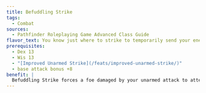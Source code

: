 ```yaml
---
title: Befuddling Strike
tags:
  - Combat
sources:
  - Pathfinder Roleplaying Game Advanced Class Guide
flavor_text: You know just where to strike to temporarily send your enemy into a confused stupor.
prerequisites:
  - Dex 13
  - Wis 13
  - "[Improved Unarmed Strike](/feats/improved-unarmed-strike/)"
  - base attack bonus +8
benefit: |
  Befuddling Strike forces a foe damaged by your unarmed attack to attempt a Fortitude saving throw (DC = 10 + 1/2 your character level + your Wisdom modifier), in addition to dealing damage normally. You must declare that you are using this feat before you make your attack roll---thus, a failed attack roll ruins the attempt. An opponent who fails this saving throw is confused for 1d4 rounds. You can attempt to use Befuddling Strike once per day for every 4 character levels you have, but you can use it no more than once per round. Constructs, incorporeal creatures, mindless creatures, plants, undead, and creatures that are immune to critical hits cannot be affected by this ability.
---
```


